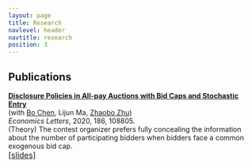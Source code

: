 ```yaml
---
layout: page
title: Research
navlevel: header
navtitle: research
position: 3
---
```


<!-- ## Corporate Innovation

Nowadays, with the rapid rise of technologies such as artificial intelligence, robots and quantum communication, innovation has become to be a business imperative, rather than  icing on the cake. Although investment in R&D is crutial for a firm's survival and long-term profit, investors may not always support it. Cases are that investors feel hard to determine whether the low current profit arises from augmenting spending on R&D or bad operation. As a result, investors with different information positions have different incentives to vote for innovative projects. In particular, my work provides evidence of whether and how the common institutional investors facilitate innovative cooperations among firms in their portfolios.

**Common Institutional Ownership and Cooperation in Innovation**  
(with <a href="https://sites.google.com/site/jbcui2013/">Jingbo Cui</a>)  
Common institutional ownerships in two firms increases the frequency of their cooperation in innovation, particular when these two firms are located in the same province and lie in similar technology positions.  
<a href="{{ site.baseurl }}/assets/research/common_io_innovation.pdf"><font size="3">[slides]</font></a>

<hr color="#494643" size="4">

## Auction and Contest

Most greate ideas for enhacing corporate growth and profits come from the people who daily fight for the company's battles, who serve the customers, explore new markets and fend off the competition (Spender and Strong, 2010). In other word, well-designed incentives and regulations on employees can make the corporates healthier; while bad compensation schemes seems to be typically slow-acting poisons. Related to this, I've written a theoretical paper to discuss the relationships among wage schemes, competition balance and total efforts. -->

## Publications

**[Disclosure Policies in All-pay Auctions with Bid Caps and Stochastic Entry](https://www.sciencedirect.com/science/article/pii/S0165176519304082?dgcid=author)**   
(with <a href="https://econbc.weebly.com/">Bo Chen</a>, Lijun Ma, <a href="https://faculte-recherche.audencia.com/en/cvs/cv/zhaobo-zhu/?no_cache=1&cHash=8ef4253eab09857f023af3f6e257a23e/">Zhaobo Zhu</a>)  
*Economics Letters*, 2020, 186, 108805.  
(Theory) The contest organizer prefers fully concealing the information about the number of participating bidders when bidders face a common exogenous bid cap.  
<a href="{{ site.baseurl }}/assets/research/disclose_all_pay.pdf"><font size="3">[slides]</font></a>

<!-- **Caps on All-pay Auctions with Stochastic Abilities**   
An effort cap (meaning that employees whose efforts equal to this bound share the opportunity to win the prize) can induce employees with middle-level abilities to make more efforts by increasing their probability to win, while restricting the efforts of workers with high-level abilities.  
<a href="{{ site.baseurl }}/assets/research/cap_all_pay.pdf"><font size="3">[slides]</font></a>

**Could Bid Cap Control Bankruptcy Rate?**  
A bid cap can reduce the bankruptcy rate by restricting speculation of bidders with less endowments.  
<a href="{{ site.baseurl }}/assets/research/cap_first_price.pdf"><font size="3">[slides]</font></a> -->
